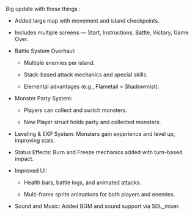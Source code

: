 Big update with these things : 

- Added large map with movement and island checkpoints.

- Includes multiple screens — Start, Instructions, Battle, Victory, Game Over.

- Battle System Overhaul:

  + Multiple enemies per island.

  + Stack-based attack mechanics and special skills.

  + Elemental advantages (e.g., Flametail > Shadowmist).

- Monster Party System:

  + Players can collect and switch monsters.

  + New Player struct holds party and collected monsters.

- Leveling & EXP System: Monsters gain experience and level up, improving stats.

- Status Effects: Burn and Freeze mechanics added with turn-based impact.

- Improved UI:

  + Health bars, battle logs, and animated attacks.

  + Multi-frame sprite animations for both players and enemies.

- Sound and Music: Added BGM and sound support via SDL_mixer.

